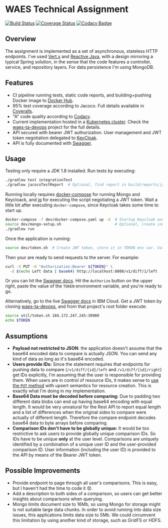 # WAES Technical Assignment

[![Build Status](https://travis-ci.org/ppedemon/waes-ta.svg?branch=master)](https://travis-ci.org/ppedemon/waes-ta) [![Coverage Status](https://coveralls.io/repos/github/ppedemon/waes-ta/badge.svg?branch=master)](https://coveralls.io/github/ppedemon/waes-ta?branch=master) [![Codacy Badge](https://api.codacy.com/project/badge/Grade/f5ac469ff1ac4f3e8c433807280f8f09)](https://www.codacy.com/app/ppedemon/waes-ta?utm_source=github.com&amp;utm_medium=referral&amp;utm_content=ppedemon/waes-ta&amp;utm_campaign=Badge_Grade)

## Overview

The assignment is implemented as a set of asynchronous, stateless HTTP endpoints. I've used
[Vert.x](https://vertx.io/) and [Reactive Java](https://github.com/ReactiveX/RxJava), with
a design mirroring a typical Spring solution, in the sense that the code features a
controller, service, and repository layers. For data persistence I'm using MongoDB.

## Features

* CI pipeline running tests, static code reports, and building+pushing Docker image to
    [Docker Hub](https://cloud.docker.com/repository/docker/ppedemon/waes-ta).
* 95% test coverage according to Jacoco. Full details available in [Coveralls](https://coveralls.io/github/ppedemon/waes-ta).
* "A" code quality according to [Codacy](https://app.codacy.com/project/ppedemon/waes-ta/dashboard?bid=13401365).
* Current implementation hosted in a [Kubernetes cluster](http://184.172.247.245:30800/swagger).
  Check the [waes-ta-devops](https://github.com/ppedemon/waes-ta-devops) project for the full details.
* API secured with bearer JWT authorization. User management and JWT token negotiation
  delegated to [KeyCloak](https://www.keycloak.org/).
* API is fully documented with [Swagger](http://184.172.247.245:30800/swagger).

## Usage

Testing only require a JDK 1.8 installed. Run tests by executing:
```bash
./gradlew test integrationTest
./gradlew jacocoTestReport  # Optional, find report in build/reports/jacoco/test/html/index.html
```

Running locally requires [docker-compose](https://docs.docker.com/compose/install/) for running Mongo and Keycloack,
and [jq](https://stedolan.github.io/jq/) for executing the script negotiating a JWT token. Wait a little bit after
executing `docker-compose`, since Keycloak takes some time to start up.
```bash
docker-compose -f dev/docker-compose.yaml up -d  # Startup Keycloak and Mongo
source dev/mongo-setup.sh                        # Optional, create indexes in local Mongo database
./gradlew run
```

Once the application is running:
```bash
source dev/token.sh  # Create JWT token, store it in TOKEN env var. Valid for 1 day.
```

Then your are ready to send requests to the server. For example:
```bash
curl -X PUT -H "Authorization:Bearer ${TOKEN}" \
  -d $(echo Left data | base64) http://localhost:8080/v1/diff/1/left
```

Or you can hit the [Swagger docs](http://localhost:8080/swagger). Hit the `Authorize` button on the upper right,
paste the value of the `TOKEN` environment variable, and you're ready to go.

Alternatively, go to the live [Swagger docs](http://184.172.247.245:30800/swagger) in IBM Cloud. Get a JWT token by
cloning [waes-ta-devops](https://github.com/ppedemon/waes-ta-devops), and from that project's root folder execute:
```bash
source util/token.sh 184.172.247.245:30900
echo $TOKEN
```

## Assumptions

* **Payload not restricted to JSON**: the application doesn't assume that the base64 encoded
    data to compare is actually JSON. You can send any kind of data as long as it's base64 encoded.
* **Users provide IDs:** Since the statement requires that endpoints for pushing data to
    compare (`/v1/diff/{id}/left` and `/v1/diff/{id}/right`) get IDs explicitly, I'm assuming
    that the user is responsible for providing them. When users are in control of resource
    IDs, it makes sense to [use the `PUT` method](https://stackoverflow.com/questions/630453/put-vs-post-in-rest)
    with upsert semantics for resource creation. This is exactly what I'm doing in my implementation.
* **Base64 Data must be decoded before comparing:** Due to padding two different data blobs can end up
    having base64 encoding with equal length. It would be very unnatural for the Rest API to report
    equal length and a list of differences when the original sides to compare were actually of different
    length. Therefore the compare endpoint decodes base64 data to byte arrays before comparing.
* **Comparison IDs don't have to be globally unique:** It would be too restrictive to ask users to provide
    globally unique comparison IDs. So IDs have to be unique **only** at the user level. Comparisons are
    uniquely identified by a combination of a unique user ID and the user-provided comparison ID. User
    information (including the user ID) is provided to the API by means of the Bearer JWT token.

## Possible Improvements

* Provide endpoint to page through all user's comparisons. This is easy, but I haven't had the time to code it 😟.
* Add a description to both sides of a comparison, so users can get better insights about comparisons when querying.
* Mongo limits document size to 16Mb, so using Mongo for storage might is not suitable large data chunks.
  In order to avoid running into data size issues, this applications limits data size to 5Mb. We could
  circumvent this limitation by using another kind of storage, such as GridFS or HDFS.
